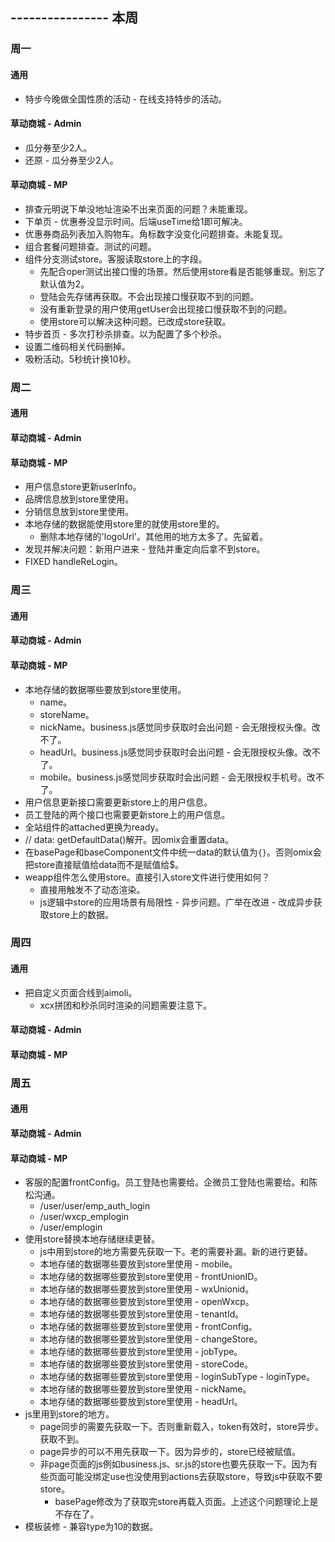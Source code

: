 ## ---------------- 本周

### 周一
#### 通用
* 特步今晚做全国性质的活动 - 在线支持特步的活动。
#### 草动商城 - Admin
* 瓜分券至少2人。
* 还原 - 瓜分券至少2人。
#### 草动商城 - MP
* 排查元明说下单没地址渲染不出来页面的问题？未能重现。
* 下单页 - 优惠券没显示时间。后端useTime给1即可解决。
* 优惠券商品列表加入购物车。角标数字没变化问题排查。未能复现。
* 组合套餐问题排查。测试的问题。
* 组件分支测试store。客服读取store上的字段。
  - 先配合oper测试出接口慢的场景。然后使用store看是否能够重现。别忘了默认值为2。
  - 登陆会先存储再获取。不会出现接口慢获取不到的问题。
  - 没有重新登录的用户使用getUser会出现接口慢获取不到的问题。
  - 使用store可以解决这种问题。已改成store获取。
* 特步首页 - 多次打秒杀排查。以为配置了多个秒杀。
* 设置二维码相关代码删掉。
* 吸粉活动。5秒统计换10秒。

### 周二
#### 通用
#### 草动商城 - Admin
#### 草动商城 - MP
* 用户信息store更新userInfo。
* 品牌信息放到store里使用。
* 分销信息放到store里使用。
* 本地存储的数据能使用store里的就使用store里的。
  - 删除本地存储的'logoUrl'。其他用的地方太多了。先留着。
* 发现并解决问题：新用户进来 - 登陆并重定向后拿不到store。
* FIXED handleReLogin。

### 周三
#### 通用
#### 草动商城 - Admin
#### 草动商城 - MP
* 本地存储的数据哪些要放到store里使用。
  - name。
  - storeName。
  - nickName。business.js感觉同步获取时会出问题 - 会无限授权头像。改不了。
  - headUrl。business.js感觉同步获取时会出问题 - 会无限授权头像。改不了。
  - mobile。business.js感觉同步获取时会出问题 - 会无限授权手机号。改不了。
* 用户信息更新接口需要更新store上的用户信息。
* 员工登陆的两个接口也需要更新store上的用户信息。
* 全站组件的attached更换为ready。
* // data: getDefaultData()解开。因omix会重置data。
* 在basePage和baseComponent文件中统一data的默认值为`{}`。否则omix会把store直接赋值给data而不是赋值给$。
* weapp组件怎么使用store。直接引入store文件进行使用如何？
  - 直接用触发不了动态渲染。
  - js逻辑中store的应用场景有局限性 - 异步问题。广举在改进 - 改成异步获取store上的数据。

### 周四
#### 通用
* 把自定义页面合线到aimoli。
  - xcx拼团和秒杀同时渲染的问题需要注意下。
#### 草动商城 - Admin
#### 草动商城 - MP

### 周五
#### 通用
#### 草动商城 - Admin
#### 草动商城 - MP
* 客服的配置frontConfig。员工登陆也需要给。企微员工登陆也需要给。和陈松沟通。
  - /user/user/emp_auth_login
  - /user/wxcp_emplogin
  - /user/emplogin
* 使用store替换本地存储继续更替。
  - js中用到store的地方需要先获取一下。老的需要补漏。新的进行更替。
  - 本地存储的数据哪些要放到store里使用 - mobile。
  - 本地存储的数据哪些要放到store里使用 - frontUnionID。
  - 本地存储的数据哪些要放到store里使用 - wxUnionid。
  - 本地存储的数据哪些要放到store里使用 - openWxcp。
  - 本地存储的数据哪些要放到store里使用 - tenantId。
  - 本地存储的数据哪些要放到store里使用 - frontConfig。
  - 本地存储的数据哪些要放到store里使用 - changeStore。
  - 本地存储的数据哪些要放到store里使用 - jobType。
  - 本地存储的数据哪些要放到store里使用 - storeCode。
  - 本地存储的数据哪些要放到store里使用 - loginSubType - loginType。
  - 本地存储的数据哪些要放到store里使用 - nickName。
  - 本地存储的数据哪些要放到store里使用 - headUrl。
* js里用到store的地方。
  - page同步的需要先获取一下。否则重新载入，token有效时，store异步。获取不到。
  - page异步的可以不用先获取一下。因为异步的，store已经被赋值。
  - 非page页面的js例如business.js、sr.js的store也要先获取一下。因为有些页面可能没绑定use也没使用到actions去获取store，导致js中获取不要store。
    - basePage修改为了获取完store再载入页面。上述这个问题理论上是不存在了。
* 模板装修 - 兼容type为10的数据。
